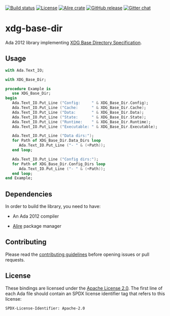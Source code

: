 [![Build status](https://github.com/onox/xdg-base-dir/actions/workflows/build.yaml/badge.svg)](https://github.com/onox/xdg-base-dir/actions/workflows/build.yaml)
[![License](https://img.shields.io/github/license/onox/xdg-base-dir.svg?color=blue)](https://github.com/onox/xdg-base-dir/blob/master/LICENSE)
[![Alire crate](https://img.shields.io/endpoint?url=https://alire.ada.dev/badges/xdg_base_dir.json)](https://alire.ada.dev/crates/xdg_base_dir.html)
[![GitHub release](https://img.shields.io/github/release/onox/xdg-base-dir.svg)](https://github.com/onox/xdg-base-dir/releases/latest)
[![Gitter chat](https://badges.gitter.im/gitterHQ/gitter.svg)](https://gitter.im/ada-lang/Lobby)

# xdg-base-dir

Ada 2012 library implementing [XDG Base Directory Specification][url-xdg-base-dir].

## Usage

```ada
with Ada.Text_IO;

with XDG_Base_Dir;

procedure Example is
   use XDG_Base_Dir;
begin
   Ada.Text_IO.Put_Line ("Config:     " & XDG_Base_Dir.Config);
   Ada.Text_IO.Put_Line ("Cache:      " & XDG_Base_Dir.Cache);
   Ada.Text_IO.Put_Line ("Data:       " & XDG_Base_Dir.Data);
   Ada.Text_IO.Put_Line ("State:      " & XDG_Base_Dir.State);
   Ada.Text_IO.Put_Line ("Runtime:    " & XDG_Base_Dir.Runtime);
   Ada.Text_IO.Put_Line ("Executable: " & XDG_Base_Dir.Executable);

   Ada.Text_IO.Put_Line ("Data dirs:");
   for Path of XDG_Base_Dir.Data_Dirs loop
      Ada.Text_IO.Put_Line ("- " & (+Path));
   end loop;

   Ada.Text_IO.Put_Line ("Config dirs:");
   for Path of XDG_Base_Dir.Config_Dirs loop
      Ada.Text_IO.Put_Line ("- " & (+Path));
   end loop;
end Example;
```

## Dependencies

In order to build the library, you need to have:

 * An Ada 2012 compiler

 * [Alire][url-alire] package manager

## Contributing

Please read the [contributing guidelines][url-contributing] before opening
issues or pull requests.

## License

These bindings are licensed under the [Apache License 2.0][url-apache].
The first line of each Ada file should contain an SPDX license identifier tag that
refers to this license:

    SPDX-License-Identifier: Apache-2.0

  [url-alire]: https://alire.ada.dev/
  [url-apache]: https://opensource.org/licenses/Apache-2.0
  [url-contributing]: /CONTRIBUTING.md
  [url-xdg-base-dir]: https://specifications.freedesktop.org/basedir-spec/basedir-spec-latest.html
